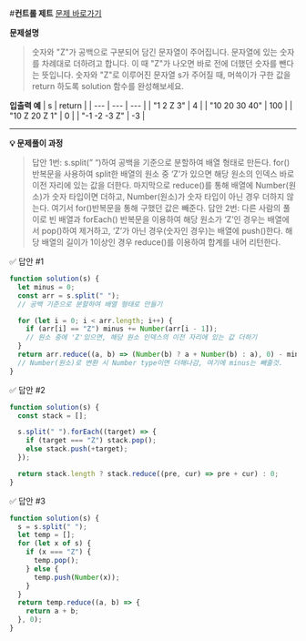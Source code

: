 #**컨트롤 제트**
[문제 바로가기](https://school.programmers.co.kr/learn/courses/30/lessons/120853)

**문제설명**

> 숫자와 "Z"가 공백으로 구분되어 담긴 문자열이 주어집니다. 문자열에 있는 숫자를 차례대로 더하려고 합니다. 이 때 "Z"가 나오면 바로 전에 더했던 숫자를 뺀다는 뜻입니다. 숫자와 "Z"로 이루어진 문자열 s가 주어질 때, 머쓱이가 구한 값을 return 하도록 solution 함수를 완성해보세요.

**입출력 예**
| s | return |
| --- | --- | --- |
| "1 2 Z 3" | 4 |
| "10 20 30 40" | 100 |
| "10 Z 20 Z 1" | 0 |
| "-1 -2 -3 Z" | -3 |

---

**💡 문제풀이 과정**

> 답안 1번: s.split(” “)하여 공백을 기준으로 분할하여 배열 형태로 만든다. for()반복문을 사용하여 split한 배열의 원소 중 ‘Z’가 있으면 해당 원소의 인덱스 바로 이전 자리에 있는 값을 더한다. 마지막으로 reduce()를 통해 배열에 Number(원소)가 숫자 타입이면 더하고, Number(원소)가 숫자 타입이 아닌 경우 더하지 않는다. 여기서 for()반복문을 통해 구했던 값은 빼준다.
> 답안 2번: 다른 사람의 풀이로 빈 배열과 forEach() 반복문을 이용하여 해당 원소가 ‘Z’인 경우는 배열에서 pop()하여 제거하고, ‘Z’가 아닌 경우(숫자인 경우)는 배열에 push()한다. 해당 배열의 길이가 1이상인 경우 reduce()를 이용하여 합계를 내어 리턴한다.

✅ 답안 #1

```javascript
function solution(s) {
  let minus = 0;
  const arr = s.split(" ");
  // 공백 기준으로 분할하여 배열 형태로 만들기

  for (let i = 0; i < arr.length; i++) {
    if (arr[i] == "Z") minus += Number(arr[i - 1]);
    // 원소 중에 'Z'있으면, 해당 원소 인덱스의 이전 자리에 있는 값 더하기
  }
  return arr.reduce((a, b) => (Number(b) ? a + Number(b) : a), 0) - minus;
  // Number(원소)로 변환 시 Number type이면 더해나감, 여기에 minus는 빼줄것.
}
```

✅ 답안 #2

```javascript
function solution(s) {
  const stack = [];

  s.split(" ").forEach((target) => {
    if (target === "Z") stack.pop();
    else stack.push(+target);
  });

  return stack.length ? stack.reduce((pre, cur) => pre + cur) : 0;
}
```

✅ 답안 #3

```javascript
function solution(s) {
  s = s.split(" ");
  let temp = [];
  for (let x of s) {
    if (x === "Z") {
      temp.pop();
    } else {
      temp.push(Number(x));
    }
  }
  return temp.reduce((a, b) => {
    return a + b;
  }, 0);
}
```
